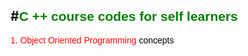#<span style = "color: green; font-family: Helvetica;">C ++ course codes for self learners</span>
---
<span> <p style = "color: red; font-family: sans-serif;"> 1. Object Oriented Programming </span> <span style = "color: black"> concepts </span>

